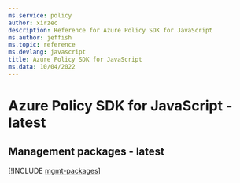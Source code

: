 ```yaml
---
ms.service: policy
author: xirzec
description: Reference for Azure Policy SDK for JavaScript
ms.author: jeffish
ms.topic: reference
ms.devlang: javascript
title: Azure Policy SDK for JavaScript
ms.data: 10/04/2022
---
```

# Azure Policy SDK for JavaScript - latest

## Management packages - latest
[!INCLUDE [mgmt-packages](policy-mgmt-index.md)]